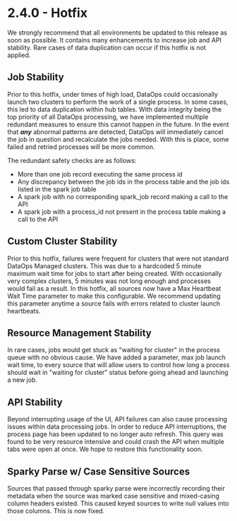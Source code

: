 # 2.4.0 - Hotfix

We strongly recommend that all environments be updated to this release as soon as possible. It contains many enhancements to increase job and API stability. Rare cases of data duplication can occur if this hotfix is not applied.

## **Job Stability**

Prior to this hotfix, under times of high load, DataOps could occasionally launch two clusters to perform the work of a single process. In some cases, this led to data duplication within hub tables. With data integrity being the top priority of all DataOps processing, we have implemented multiple redundant measures to ensure this cannot happen in the future. In the event that _**any**_ abnormal patterns are detected, DataOps will immediately cancel the job in question and recalculate the jobs needed. With this is place, some failed and retried processes will be more common. 

The redundant safety checks are as follows:

* More than one job record executing the same process id
* Any discrepancy between the job ids in the process table and the job ids listed in the spark job table
* A spark job with no corresponding spark\_job record making a call to the API
* A spark job with a process\_id not present in the process table making a call to the API

## Custom Cluster Stability

Prior to this hotfix, failures were frequent for clusters that were not standard DataOps Managed clusters. This was due to a hardcoded 5 minute maximum wait time for jobs to start after being created. With occasionally very complex clusters, 5 minutes was not long enough and processes would fail as a result. In this hotfix, all sources now have a Max Heartbeat Wait Time parameter to make this configurable.  We recommend updating this parameter anytime a source fails with errors related to cluster launch heartbeats.

## Resource Management Stability

In rare cases, jobs would get stuck as "waiting for cluster" in the process queue with no obvious cause. We have added a parameter, max job launch wait time, to every source that will allow users to control how long a process should wait in "waiting for cluster" status before going ahead and launching a new job.

## API Stability

Beyond interrupting usage of the UI, API failures can also cause processing issues within data processing jobs. In order to reduce API interruptions, the process page has been updated to no longer auto refresh. This query was found to be very resource intensive and could crash the API when multiple tabs were open at once. We hope to restore this functionality soon.

## Sparky Parse w/ Case Sensitive Sources

Sources that passed through sparky parse were incorrectly recording their metadata when the source was marked case sensitive and mixed-casing column headers existed. This caused keyed sources to write null values into those columns. This is now fixed.






